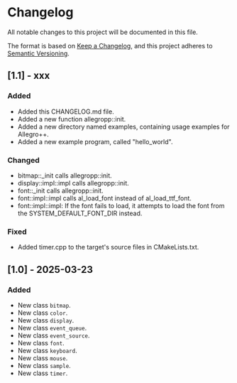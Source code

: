 # Changelog

All notable changes to this project will be documented in this file.

The format is based on [Keep a Changelog](https://keepachangelog.com/),
and this project adheres to [Semantic Versioning](https://semver.org/).

## [1.1] - xxx

### Added
- Added this CHANGELOG.md file.
- Added a new function allegropp::init.
- Added a new directory named examples, containing usage examples for Allegro++.
- Added a new example program, called "hello_world".

### Changed
- bitmap::_init calls allegropp::init.
- display::impl::impl calls allegropp::init.
- font::_init calls allegropp::init.
- font::impl::impl calls al_load_font instead of al_load_ttf_font.
- font::impl::impl: If the font fails to load, it attempts to load the font from the SYSTEM_DEFAULT_FONT_DIR instead.

### Fixed
- Added timer.cpp to the target's source files in CMakeLists.txt.

## [1.0] - 2025-03-23

### Added
- New class `bitmap`.
- New class `color`.
- New class `display`.
- New class `event_queue`.
- New class `event_source`.
- New class `font`.
- New class `keyboard`.
- New class `mouse`.
- New class `sample`.
- New class `timer`.
